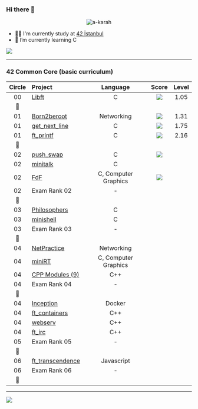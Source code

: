 ### Hi there 👋

<p align="center"> 
  <img src="https://komarev.com/ghpvc/?username=a-karah&label=Profile%20views&color=0e75b6&style=flat" alt="a-karah" />
</p>

- 👨‍🎓 I'm currently study at [42 İstanbul](https://www.42istanbul.com.tr/)
- 🌱 I’m currently learning C

<div align="center">
  <div style="display: flex; align-items: flex-start;">
    <a href="https://profile.intra.42.fr/users/akarahan"><img src="https://badge42.herokuapp.com/api/stats/akarahan?privacyEmail=true&darkmode=true" /></a>
    </div>
</div>

<hr>

### 42 Common Core (basic curriculum)

| Circle | Project                                                      |  Language  |                            Score                              |  Level   |
| :----: | :----------------------------------------------------------- | :--------: | :-----------------------------------------------------------: | :------: |
|00	     |[Libft](https://github.com/a-karah/Libft)		                  |C	         | ![](https://badge42.herokuapp.com/api/project/akarahan/Libft) | 1.05     |
|:dizzy: |						                                                  |     	     |		                              				                     |          |
|01	     |[Born2beroot]()	                                             	|Networking  | ![](https://badge42.herokuapp.com/api/project/akarahan/Born2beroot)|1.31 |
|01   	 |[get_next_line](https://github.com/a-karah/get_next_line)	    |C	         | ![](https://badge42.herokuapp.com/api/project/akarahan/get_next_line)|1.75|
|01   	 |[ft_printf](https://github.com/a-karah/ft_printf)		          |C	         | ![](https://badge42.herokuapp.com/api/project/akarahan/ft_printf)|2.16   |
|:dizzy: |						                                                  |     	     |		                              				                     |          |
|02	 |[push_swap]()   |   C	| ![](https://badge42.herokuapp.com/api/project/akarahan/push_swap)						     |	         |
|02	 |[minitalk]()					|C	|						     |		 |
|02	 |[FdF]()							|C, Computer Graphics	|![](https://badge42.herokuapp.com/api/project/akarahan/fdf)|		 |
|02	 |Exam Rank 02							|-	| ![]()	|	 |
|:dizzy: |						                                                  |     	     |		                              				                     |          |
|03	 |[Philosophers]()						|C		|						     |		 |
|03	 |[minishell]()							|C			|						     |		 |
|03	 |Exam Rank 03							|-			|						     |		 |
|:dizzy: |						                                                  |     	     |		                              				                     |          |
|04	 |[NetPractice]()						|Networking			|						     |		 |
|04	 |[miniRT]()							|C, Computer Graphics			|						     |		 |
|04	 |[CPP Modules (9)]()						|C++			|						     |		 |
|04	 |Exam Rank 04							|-			|						     |		 |
|:dizzy: |						                                                  |     	     |		                              				                     |          |
|04	 |[Inception]()							|Docker			|						     |		 |
|04	 |[ft_containers]()						|C++			|						     |		 |
|04	 |[webserv]()							|C++			|						     |		 |
|04	 |[ft_irc]()							|C++			|						     |		 |
|05	 |Exam Rank 05							|-			|						     |		 |
|:dizzy: |						                                                  |     	     |		                              				                     |          |
|06	 |[ft_transcendence]()						|Javascript			|						     |		 |
|06	 |Exam Rank 06							|-			|						     |		 |
|:dizzy: |						                                                  |     	     |		                              				                     |          |

<hr>
 
<div align="center">
  <div style="display: flex; align-items: flex-start;">
    <img src="https://github-readme-stats.vercel.app/api/top-langs/?username=a-karah&layout=compact&title_color=ffffff&icon_color=34abeb&text_color=daf7dc&bg_color=151515" />
    </div>
</div>
